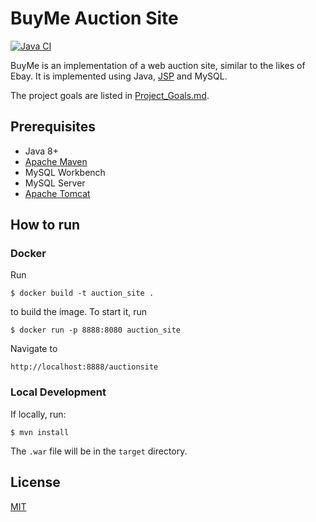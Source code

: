 # BuyMe Auction Site

[![Java CI](https://github.com/b361asd/Auction_Site/actions/workflows/maven.yml/badge.svg)](https://github.com/b361asd/Auction_Site/actions/workflows/maven.yml)

BuyMe is an implementation of a web auction site, similar to the likes of Ebay.
It is implemented using Java, [JSP](https://en.wikipedia.org/wiki/JavaServer_Pages) and MySQL.

The project goals are listed in [Project_Goals.md](Project_Goals.md).

## Prerequisites

-   Java 8+
-   [Apache Maven](https://maven.apache.org/)
-   MySQL Workbench
-   MySQL Server
-   [Apache Tomcat](https://tomcat.apache.org/)

## How to run

### Docker

Run

```console
$ docker build -t auction_site .
```

to build the image. To start it, run

```console
$ docker run -p 8888:8080 auction_site
```

Navigate to

```
http://localhost:8888/auctionsite
```

### Local Development

If locally, run:

```console
$ mvn install
```

The `.war` file will be in the `target` directory.

## License

[MIT](LICENSE)
